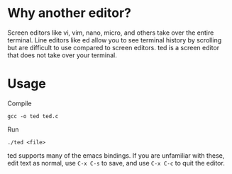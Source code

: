 # Why another editor?

Screen editors like vi, vim, nano, micro, and others take over the
entire terminal. Line editors like ed allow you to see terminal history
by scrolling but are difficult to use compared to screen editors. ted is
a screen editor that does not take over your terminal.

# Usage

Compile

    gcc -o ted ted.c

Run

    ./ted <file>

ted supports many of the emacs bindings. If you are unfamiliar with
these, edit text as normal, use `C-x C-s` to save, and use `C-x C-c` to
quit the editor.
